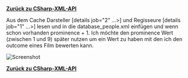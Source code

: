 [__Zurück zu CSharp-XML-API__](https://github.com/DerDannyF/CSharp-XML-API)

Aus dem Cache Darsteller [details job="2" ...>] und Regisseure [details job="1" ...>] lesen und in die database_people.xml einfügen und wenn schon vorhanden prominence + 1.
Ich möchte den prominence Wert (zwischen 1 und 9) später nutzen um ein Wert zu haben mit den ich den outcome eines Film bewerten kann.

![Screenshot](http://up.picr.de/29142070hc.png)




[__Zurück zu CSharp-XML-API__](https://github.com/DerDannyF/CSharp-XML-API)
